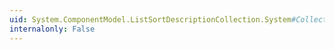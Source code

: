 ```yaml
---
uid: System.ComponentModel.ListSortDescriptionCollection.System#Collections#IList#IsFixedSize
internalonly: False
---
```

